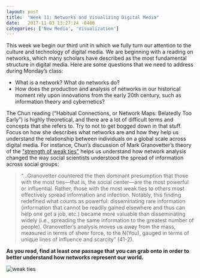 ```yaml
---
layout: post
title:  "Week 11: Networks and Visualizing Digital Media"
date:   2017-11-03 13:27:24 -0400
categories: ['New Media', 'Visualization']
---
```

This week we begin our third unit in which we fully turn our attention to the culture and technology of digital media. We are beginning with a reading on networks, which many scholars have described as the most fundamental structure in digital media. Here are some questions that we need to address during Monday’s class: 

-	What is a network? What do networks do? 
-	How does the production and analysis of networks in our historical moment rely upon innovations from the early 20th century, such as information theory and cybernetics? 

The Chun reading (“Habitual Connections, or Network Maps: Belatedly Too Early”) is highly theoretical, and there are a lot of difficult terms and concepts that she refers to. Try to not to get bogged down in that stuff. Focus on how she describes what networks are and how they help us understand the relationship between individuals on a global scale across digital media. For instance, Chun’s discussion of Mark Granovetter’s theory of the ["strength of weak ties"](https://en.wikipedia.org/wiki/Mark_Granovetter) helps us understand how network analysis changed the way social scientists understood the spread of information across social groups: 

>“…Granovetter countered the then dominant presumption that those with the most ties—that is, the social center—are the most powerful or influential. Rather, those with the most weak ties to others most effectively spread information and infection. Notably, this finding redefined what counts as powerful: disseminating rare information (information that cannot be readily gained elsewhere and thus can help one get a job, etc.) became more valuable than disseminating widely (i.e., spreading the same information to the greatest number of people). Granovetter’s analysis moves us away from the mass, measured in terms of sheer force, to the N(You), gauged in terms of unique lines of influence and scarcity” (41-2). 

**As you read, find at least one passage that you can grab onto in order to better understand how networks represent our world.**

![weak ties](http://aphasic-letters.com/network_culture/Strength-Weak-Ties.jpg)
